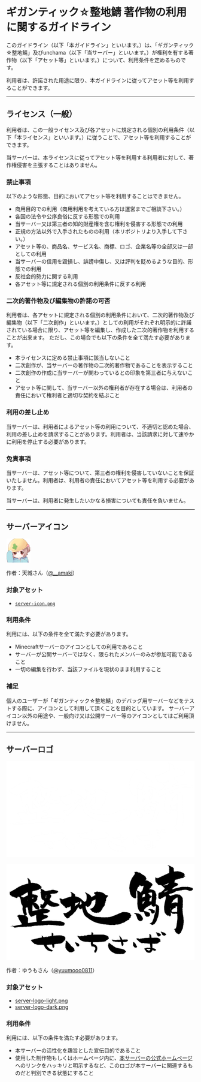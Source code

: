 # ギガンティック☆整地鯖 著作物の利用に関するガイドライン

このガイドライン（以下「本ガイドライン」といいます。）は、「ギガンティック☆整地鯖」及びunchama（以下「当サーバー」といいます。）が権利を有する著作物（以下「アセット等」といいます。）について、利用条件を定めるものです。

利用者は、許諾された用途に限り、本ガイドラインに従ってアセット等を利用することができます。

---

## ライセンス（一般）

利用者は、この一般ライセンス及び各アセットに規定される個別の利用条件（以下「本ライセンス」といいます。）に従うことで、アセット等を利用することができます。

当サーバーは、本ライセンスに従ってアセット等を利用する利用者に対して、著作権侵害を主張することはありません。

### 禁止事項

以下のような形態、目的においてアセット等を利用することはできません。

* 商用目的での利用（商用利用を考えている方は運営までご相談下さい。）
* 各国の法令や公序良俗に反する形態での利用
* 当サーバー又は第三者の知的財産権を含む権利を侵害する形態での利用
* 正規の方法以外で入手されたものの利用（本リポジトリより入手して下さい。）
* アセット等の、商品名、サービス名、商標、ロゴ、企業名等の全部又は一部としての利用
* 当サーバーの信用を毀損し、誹謗中傷し、又は評判を貶めるような目的、形態での利用
* 反社会的勢力に関する利用
* 各アセット等に規定される個別の利用条件に反する利用

### 二次的著作物及び編集物の許諾の可否

利用者は、各アセットに規定される個別の利用条件において、二次的著作物及び編集物（以下「二次創作」といいます。）としての利用がそれぞれ明示的に許諾されている場合に限り、アセット等を編集し、作成した二次的著作物を利用することが出来ます。
ただし、この場合でも以下の条件を全て満たす必要があります。

* 本ライセンスに定める禁止事項に該当しないこと
* 二次創作が、当サーバーの著作物の二次的著作物であることを表示すること
* 二次創作の作成に当サーバーが関わっているとの印象を第三者に与えないこと
* アセット等に関して、当サーバー以外の権利者が存在する場合は、利用者の責任において権利者と適切な契約を結ぶこと

### 利用の差し止め

当サーバーは、利用者によるアセット等の利用について、不適切と認めた場合、利用の差し止めを請求することがあります。利用者は、当該請求に対して速やかに利用を停止する必要があります。

### 免責事項

当サーバーは、アセット等について、第三者の権利を侵害していないことを保証いたしません。利用者は、利用者の責任においてアセット等を利用する必要があります。

当サーバーは、利用者に発生したいかなる損害についても責任を負いません。

---

## サーバーアイコン

![`server-icon.png`](./server-icon.png)

作者：天城さん（[@__amaki](https://twitter.com/__amaki)）

### 対象アセット

* [`server-icon.png`](./server-icon.png)

### 利用条件

利用には、以下の条件を全て満たす必要があります。

* Minecraftサーバーのアイコンとしての利用であること
* サーバーが公開サーバーではなく、限られたメンバーのみが参加可能であること
* 一切の編集を行わず、当該ファイルを現状のまま利用すること

### 補足

個人のユーザーが「ギガンティック☆整地鯖」のデバッグ用サーバーなどをテストする際に、アイコンとして利用して頂くことを目的としています。
サーバーアイコン以外の用途や、一般向け又は公開サーバー等のアイコンとしてはご利用頂けません。

---

## サーバーロゴ

![server-logo-light.png](./server-logo-light.png)

![server-logo-dark.png](./server-logo-dark.png)

作者：ゆうもさん（[@yuumooo0811](https://twitter.com/@yuumooo0811)）

### 対象アセット

* [server-logo-light.png](./server-logo-light.png)
* [server-logo-dark.png](./server-logo-dark.png)

### 利用条件

利用には、以下の条件を満たす必要があります。

* 本サーバーの活性化を趣旨とした宣伝目的であること
* 使用した制作物もしくはホームページ内に、[本サーバーの公式ホームページ](https://www.seichi.network/gigantic)へのリンクをハッキリと明示するなど、このロゴが本サーバーに関連するものだと判別できる状態にすること
